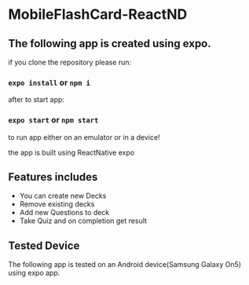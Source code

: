 # MobileFlashCard-ReactND

## The following app is created using expo.

if you clone the repository please run:
### `expo install` or `npm i`

after to start app:

### `expo start` or `npm start`
to run app either on an emulator or in a device!

the app is built using ReactNative expo

## Features includes
* You can create new Decks
* Remove existing decks
* Add new Questions to deck
* Take Quiz and on completion get result

## Tested Device

The following app is tested on an Android device(Samsung Galaxy On5) using expo app.

